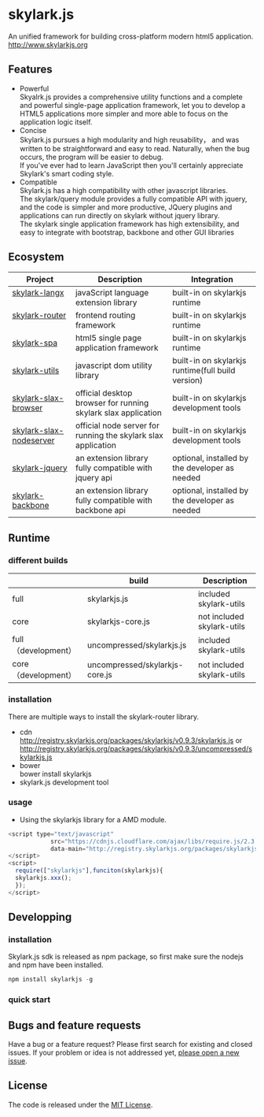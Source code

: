 # skylark.js
An unified framework for building cross-platform modern html5 application. http://www.skylarkjs.org

## Features

- Powerful  
Skyalrk.js provides a comprehensive utility functions and a complete and powerful single-page application framework, let you to develop a HTML5 applications more simpler and more able to focus on the application logic itself.
- Concise  
Skylark.js pursues a high modularity and high reusability， and was written to be straightforward and easy to read. Naturally, when the bug occurs, the program will be easier to debug.  
If you've ever had to learn JavaScript then you'll certainly appreciate Skylark's smart coding style.
- Compatible  
Skylark.js has a high compatibility with other javascript libraries.  
The skylark/query module provides a fully compatible API with jquery, and the code is simpler and more productive, JQuery plugins and applications can run directly on skylark without jquery library.   
The skylark single application framework has high extensibility, and easy to integrate with bootstrap, backbone and other GUI libraries

## Ecosystem 

| Project | Description | Integration |
|---------|--------|-------------|
| [skylark-langx](https://github.com/skylarkjs/skylark-langx)   | javaScript language extension library| built-in on skylarkjs runtime|
| [skylark-router](https://github.com/skylarkjs/skylark-router)   |frontend routing framework| built-in on skylarkjs runtime|
| [skylark-spa](https://github.com/skylarkjs/skylark-spa)   |html5 single page application framework| built-in on skylarkjs runtime|
| [skylark-utils](https://github.com/skylarkjs/skylark-utils)   |javascript dom utility library| built-in on skylarkjs runtime(full build version)|
| [skylark-slax-browser](https://github.com/skylarkjs/skylark-slax-browser)|official desktop browser for running skylark slax application|built-in on skylarkjs development tools|
| [skylark-slax-nodeserver](https://github.com/skylarkjs/skylark-slax-nodeserver)|official  node server for running the skylark slax application|built-in on skylarkjs development tools|
| [skylark-jquery](https://github.com/skylarkjs/skylark-jquery)|an extension library fully compatible with jquery api|optional, installed by the developer as needed|
| [skylark-backbone](https://github.com/skylarkjs/skylark-backbone)|an extension library fully compatible with backbone api|optional, installed by the developer as needed|

##  Runtime
###  different builds
|  | build | Description |
|---------|--------|-------------|
| full | skylarkjs.js | included skylark-utils |
|  core | skylarkjs-core.js | not included skylark-utils |
| full （development） | uncompressed/skylarkjs.js | included skylark-utils |
| core （development）| uncompressed/skylarkjs-core.js | not included skylark-utils |


### installation
There are multiple ways to install the skylark-router library. 
- cdn  
http://registry.skylarkjs.org/packages/skylarkjs/v0.9.3/skylarkjs.js    or  
http://registry.skylarkjs.org/packages/skylarkjs/v0.9.3/uncompressed/skylarkjs.js 
- bower  
bower install skylarkjs
- skylark.js development tool  

### usage

- Using the skylarkjs library for a AMD module.  
```js
<script type="text/javascript" 
            src="https://cdnjs.cloudflare.com/ajax/libs/require.js/2.3.3/require.min.js"
            data-main="http://registry.skylarkjs.org/packages/skylarkjs/v0.9.3/uncompressed/skylarkjs.js">
</script>
<script>
  require(["skylarkjs"],funciton(skylarkjs){
  skylarkjs.xxx();
  });
</script>
```

## Developping

### installation
Skylark.js sdk is released as npm package, so first make sure the nodejs and npm have been installed.
```js
npm install skylarkjs -g
```
### quick start

## Bugs and feature requests

Have a bug or a feature request? Please first search for existing and closed issues. If your problem or idea is not addressed yet, [please open a new issue](https://github.com/skylarkjs/skylark/issues/new).

## License

The code is released under the [MIT License](https://github.com/skylarkjs/skylark/blob/master/LICENSE).


